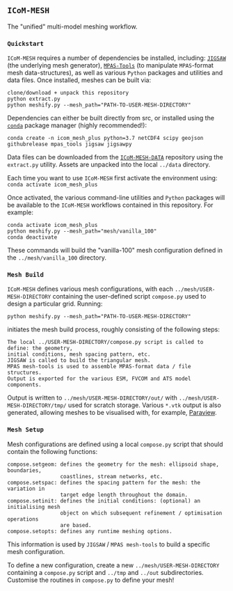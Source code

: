 ## `ICoM-MESH`

The "unified" multi-model meshing workflow.

### `Quickstart`

`ICoM-MESH` requires a number of dependencies be installed, including: <a href="https://github.com/dengwirda/jigsaw-python">`JIGSAW`</a> (the underlying mesh generator), <a href="https://github.com/MPAS-Dev/MPAS-Tools">`MPAS-Tools`</a> (to manipulate `MPAS`-format mesh data-structures), as well as various `Python` packages and utilities and data files. Once installed, meshes can be built via:

    clone/download + unpack this repository
    python extract.py
    python meshify.py --mesh_path="PATH-TO-USER-MESH-DIRECTORY"
    
Dependencies can either be built directly from src, or installed using the <a href="https://anaconda.org/conda-forge/">`conda`</a> package manager (highly recommended!):

    conda create -n icom_mesh_plus python=3.7 netCDF4 scipy geojson githubrelease mpas_tools jigsaw jigsawpy

Data files can be downloaded from the <a href="https://github.com/DOE-ICoM/icom-mesh-data">`ICoM-MESH-DATA`</a> repository using the `extract.py` utility. Assets are unpacked into the local `../data` directory.

Each time you want to use `ICoM-MESH` first activate the environment using: `conda activate icom_mesh_plus`

Once activated, the various command-line utilities and `Python` packages will be available to the `ICoM-MESH` workflows contained in this repository. For example:

    conda activate icom_mesh_plus
    python meshify.py --mesh_path="mesh/vanilla_100"
    conda deactivate

These commands will build the "vanilla-100" mesh configuration defined in the `../mesh/vanilla_100` directory.

### `Mesh Build`

`ICoM-MESH` defines various mesh configurations, with each `../mesh/USER-MESH-DIRECTORY` containing the user-defined script `compose.py` used to design a particular grid. Running:

    python meshify.py --mesh_path="PATH-TO-USER-MESH-DIRECTORY"
    
initiates the mesh build process, roughly consisting of the following steps:

    The local ../USER-MESH-DIRECTORY/compose.py script is called to define: the geometry, 
    initial conditions, mesh spacing pattern, etc.
    JIGSAW is called to build the triangular mesh.
    MPAS mesh-tools is used to assemble MPAS-format data / file structures.
    Output is exported for the various ESM, FVCOM and ATS model components.

Output is written to `../mesh/USER-MESH-DIRECTORY/out/` with `../mesh/USER-MESH-DIRECTORY/tmp/` used for scratch storage. Various `*.vtk` output is also generated, allowing meshes to be visualised with, for example, <a href=https://www.paraview.org/>Paraview</a>.

### `Mesh Setup`

Mesh configurations are defined using a local `compose.py` script that should contain the following functions:

    compose.setgeom: defines the geometry for the mesh: ellipsoid shape, boundaries, 
                     coastlines, stream networks, etc.
    compose.setspac: defines the spacing pattern for the mesh: the variation in 
                     target edge length throughout the domain.
    compose.setinit: defines the initial conditions: (optional) an initialising mesh 
                     object on which subsequent refinement / optimisation operations 
                     are based.
    compose.setopts: defines any runtime meshing options.

This information is used by `JIGSAW` / `MPAS mesh-tools` to build a specific mesh configuration.

To define a new configuration, create a new `../mesh/USER-MESH-DIRECTORY` containing a `compose.py` script and `../tmp` and `../out` subdirectories. Customise the routines in `compose.py` to define your mesh! 



